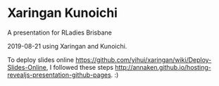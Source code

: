 # Xaringan Kunoichi
A presentation for RLadies Brisbane 

2019-08-21 using Xaringan and Kunoichi.

To deploy slides online https://github.com/yihui/xaringan/wiki/Deploy-Slides-Online, I followed these steps http://annaken.github.io/hosting-revealjs-presentation-github-pages.
:)


